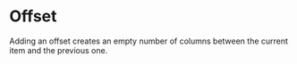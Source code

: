 # Offset

Adding an offset creates an empty number of columns between the current item and the previous one.

